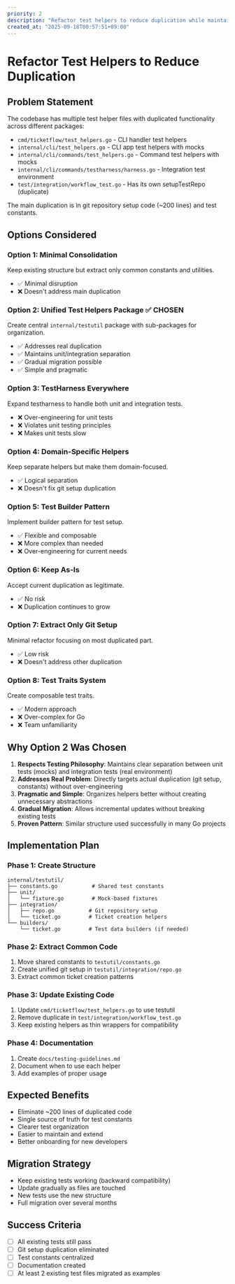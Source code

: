 ```yaml
---
priority: 2
description: "Refactor test helpers to reduce duplication while maintaining unit/integration separation"
created_at: "2025-09-18T00:57:51+09:00"
---
```


# Refactor Test Helpers to Reduce Duplication

## Problem Statement

The codebase has multiple test helper files with duplicated functionality across different packages:
- `cmd/ticketflow/test_helpers.go` - CLI handler test helpers
- `internal/cli/test_helpers.go` - CLI app test helpers with mocks
- `internal/cli/commands/test_helpers.go` - Command test helpers with mocks
- `internal/cli/commands/testharness/harness.go` - Integration test environment
- `test/integration/workflow_test.go` - Has its own setupTestRepo (duplicate)

The main duplication is in git repository setup code (~200 lines) and test constants.

## Options Considered

### Option 1: Minimal Consolidation
Keep existing structure but extract only common constants and utilities.
- ✅ Minimal disruption
- ❌ Doesn't address main duplication

### Option 2: Unified Test Helpers Package ✅ **CHOSEN**
Create central `internal/testutil` package with sub-packages for organization.
- ✅ Addresses real duplication
- ✅ Maintains unit/integration separation
- ✅ Gradual migration possible
- ✅ Simple and pragmatic

### Option 3: TestHarness Everywhere
Expand testharness to handle both unit and integration tests.
- ❌ Over-engineering for unit tests
- ❌ Violates unit testing principles
- ❌ Makes unit tests slow

### Option 4: Domain-Specific Helpers
Keep separate helpers but make them domain-focused.
- ✅ Logical separation
- ❌ Doesn't fix git setup duplication

### Option 5: Test Builder Pattern
Implement builder pattern for test setup.
- ✅ Flexible and composable
- ❌ More complex than needed
- ❌ Over-engineering for current needs

### Option 6: Keep As-Is
Accept current duplication as legitimate.
- ✅ No risk
- ❌ Duplication continues to grow

### Option 7: Extract Only Git Setup
Minimal refactor focusing on most duplicated part.
- ✅ Low risk
- ❌ Doesn't address other duplication

### Option 8: Test Traits System
Create composable test traits.
- ✅ Modern approach
- ❌ Over-complex for Go
- ❌ Team unfamiliarity

## Why Option 2 Was Chosen

1. **Respects Testing Philosophy**: Maintains clear separation between unit tests (mocks) and integration tests (real environment)
2. **Addresses Real Problem**: Directly targets actual duplication (git setup, constants) without over-engineering
3. **Pragmatic and Simple**: Organizes helpers better without creating unnecessary abstractions
4. **Gradual Migration**: Allows incremental updates without breaking existing tests
5. **Proven Pattern**: Similar structure used successfully in many Go projects

## Implementation Plan

### Phase 1: Create Structure
```
internal/testutil/
├── constants.go           # Shared test constants
├── unit/
│   └── fixture.go         # Mock-based fixtures
├── integration/
│   ├── repo.go           # Git repository setup
│   └── ticket.go         # Ticket creation helpers
└── builders/
    └── ticket.go         # Test data builders (if needed)
```

### Phase 2: Extract Common Code
1. Move shared constants to `testutil/constants.go`
2. Create unified git setup in `testutil/integration/repo.go`
3. Extract common ticket creation patterns

### Phase 3: Update Existing Code
1. Update `cmd/ticketflow/test_helpers.go` to use testutil
2. Remove duplicate in `test/integration/workflow_test.go`
3. Keep existing helpers as thin wrappers for compatibility

### Phase 4: Documentation
1. Create `docs/testing-guidelines.md`
2. Document when to use each helper
3. Add examples of proper usage

## Expected Benefits
- Eliminate ~200 lines of duplicated code
- Single source of truth for test constants
- Clearer test organization
- Easier to maintain and extend
- Better onboarding for new developers

## Migration Strategy
- Keep existing tests working (backward compatibility)
- Update gradually as files are touched
- New tests use the new structure
- Full migration over several months

## Success Criteria
- [ ] All existing tests still pass
- [ ] Git setup duplication eliminated
- [ ] Test constants centralized
- [ ] Documentation created
- [ ] At least 2 existing test files migrated as examples